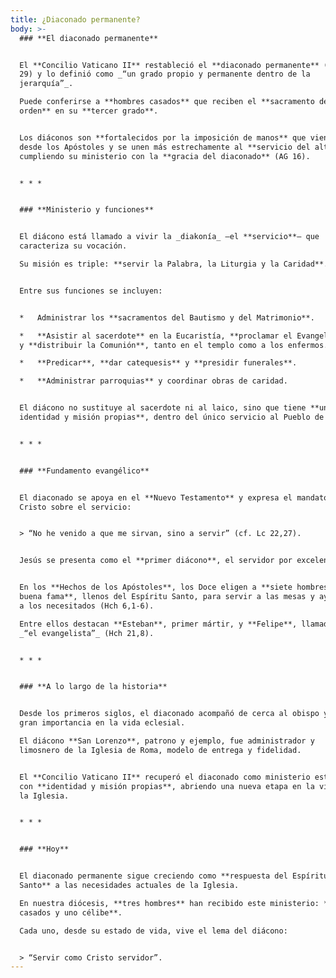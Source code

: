```yaml
---
title: ¿Diaconado permanente?
body: >-
  ### **El diaconado permanente**


  El **Concilio Vaticano II** restableció el **diaconado permanente** (LG
  29) y lo definió como _“un grado propio y permanente dentro de la
  jerarquía”_.

  Puede conferirse a **hombres casados** que reciben el **sacramento del
  orden** en su **tercer grado**.


  Los diáconos son **fortalecidos por la imposición de manos** que viene
  desde los Apóstoles y se unen más estrechamente al **servicio del altar**,
  cumpliendo su ministerio con la **gracia del diaconado** (AG 16).


  * * *


  ### **Ministerio y funciones**


  El diácono está llamado a vivir la _diakonía_ —el **servicio**— que
  caracteriza su vocación.

  Su misión es triple: **servir la Palabra, la Liturgia y la Caridad**.


  Entre sus funciones se incluyen:


  *   Administrar los **sacramentos del Bautismo y del Matrimonio**.

  *   **Asistir al sacerdote** en la Eucaristía, **proclamar el Evangelio**
  y **distribuir la Comunión**, tanto en el templo como a los enfermos.

  *   **Predicar**, **dar catequesis** y **presidir funerales**.

  *   **Administrar parroquias** y coordinar obras de caridad.


  El diácono no sustituye al sacerdote ni al laico, sino que tiene **una
  identidad y misión propias**, dentro del único servicio al Pueblo de Dios.


  * * *


  ### **Fundamento evangélico**


  El diaconado se apoya en el **Nuevo Testamento** y expresa el mandato de
  Cristo sobre el servicio:


  > “No he venido a que me sirvan, sino a servir” (cf. Lc 22,27).


  Jesús se presenta como el **primer diácono**, el servidor por excelencia.


  En los **Hechos de los Apóstoles**, los Doce eligen a **siete hombres de
  buena fama**, llenos del Espíritu Santo, para servir a las mesas y ayudar
  a los necesitados (Hch 6,1-6).

  Entre ellos destacan **Esteban**, primer mártir, y **Felipe**, llamado
  _“el evangelista”_ (Hch 21,8).


  * * *


  ### **A lo largo de la historia**


  Desde los primeros siglos, el diaconado acompañó de cerca al obispo y tuvo
  gran importancia en la vida eclesial.

  El diácono **San Lorenzo**, patrono y ejemplo, fue administrador y
  limosnero de la Iglesia de Roma, modelo de entrega y fidelidad.


  El **Concilio Vaticano II** recuperó el diaconado como ministerio estable,
  con **identidad y misión propias**, abriendo una nueva etapa en la vida de
  la Iglesia.


  * * *


  ### **Hoy**


  El diaconado permanente sigue creciendo como **respuesta del Espíritu
  Santo** a las necesidades actuales de la Iglesia.

  En nuestra diócesis, **tres hombres** han recibido este ministerio: **dos
  casados y uno célibe**.

  Cada uno, desde su estado de vida, vive el lema del diácono:


  > “Servir como Cristo servidor”.
---
```

